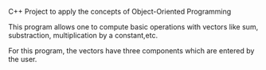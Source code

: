 
C++  Project to apply the concepts of Object-Oriented Programming

This program allows one to compute basic operations with vectors like sum, substraction, multiplication by a constant,etc.

For this program, the vectors have three components which are entered by the user.

